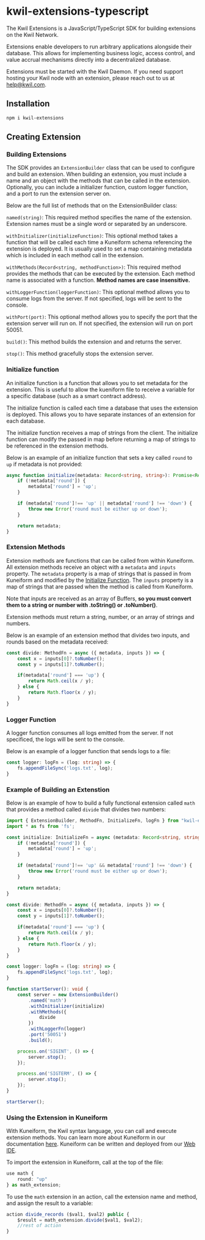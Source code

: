 # kwil-extensions-typescript

The Kwil Extensions is a JavaScript/TypeScript SDK for building extensions on the Kwil Network.

Extensions enable developers to run arbitrary applications alongside their database. This allows for implementing business logic, access control, and value accrual mechanisms directly into a decentralized database.

Extensions must be started with the Kwil Daemon. If you need support hosting your Kwil node with an extension, please reach out to us at [help@kwil.com](mailto:help@kwil.com).

## Installation

``` bash
npm i kwil-extensions
```

## Creating Extension

### Building Extensions

The SDK provides an `ExtensionBuilder` class that can be used to configure and build an extension. When building an extension, you must include a name and an object with the methods that can be called in the extension. Optionally, you can include a initializer function, custom logger function, and a port to run the extension server on.

Below are the full list of methods that on the ExtensionBuilder class:

`named(string)`: This required method specifies the name of the extension. Extension names must be a single word or separated by an underscore.

`withInitializer(initializeFunction)`: This optional method takes a function that will be called each time a Kuneiform schema referencing the extension is deployed. It is usually used to set a map containing metadata which is included in each method call in the extension.

`withMethods(Record<string, methodFunction>)`: This required method provides the methods that can be executed by the extension. Each method name is associated with a function. **Method names are case insensitive.**

`withLoggerFunction(loggerFunction)`: This optional method allows you to consume logs from the server. If not specified, logs will be sent to the console.

`withPort(port)`: This optional method allows you to specify the port that the extension server will run on. If not specified, the extension will run on port 50051.

`build()`: This method builds the extension and and returns the server.

`stop()`: This method gracefully stops the extension server.

### Initialize function

An initialize function is a function that allows you to set metadata for the extension. This is useful to allow the kueniform file to receive a variable for a specific database (such as a smart contract address).

The initialize function is called each time a database that uses the extension is deployed. This allows you to have separate instances of an extension for each database.

The initialize function receives a map of strings from the client. The initialize function can modify the passed in map before returning a map of strings to be referenced in the extension methods.

Below is an example of an initialize function that sets a key called `round` to `up` if metadata is not provided:

```typescript
async function initialize(metadata: Record<string, string>): Promise<Record<string, string>> {
    if (!metadata['round']) {
        metadata['round'] = 'up';
    }

    if (metadata['round']!== 'up' || metadata['round'] !== 'down') {
        throw new Error('round must be either up or down');
    }

    return metadata;
}
```

### Extension Methods

Extension methods are functions that can be called from within Kuneiform. All extension methods receive an object with a `metadata` and `inputs` property. The `metadata` property is a map of strings that is passed in from Kuneiform and modified by the [Initialize Function](./js-ts#initialize-function). The `inputs` property is a map of strings that are passed when the method is called from Kuneiform.

Note that inputs are received as an array of Buffers, **so you must convert them to a string or number with .toString() or .toNumber()**.

Extension methods must return a string, number, or an array of strings and numbers.

Below is an example of an extension method that divides two inputs, and rounds based on the metadata received:

```typescript
const divide: MethodFn = async ({ metadata, inputs }) => {
    const x = inputs[0]?.toNumber();
    const y = inputs[1]?.toNumber();

    if(metadata['round'] === 'up') {
        return Math.ceil(x / y);
    } else {
        return Math.floor(x / y);
    }
}
```

### Logger Function

A logger function consumes all logs emitted from the server. If not specificed, the logs will be sent to the console.

Below is an example of a logger function that sends logs to a file:

```typescript
const logger: logFn = (log: string) => {
    fs.appendFileSync('logs.txt', log);
}
```

### Example of Building an Extenstion

Below is an example of how to build a fully functional extension called `math` that provides a method called `divide` that divides two numbers:

```typescript
import { ExtensionBuilder, MethodFn, InitializeFn, logFn } from "kwil-extensions";
import * as fs from 'fs';

const initialize: InitializeFn = async (metadata: Record<string, string>): Promise<Record<string, string>> => {
    if (!metadata['round']) {
        metadata['round'] = 'up';
    }

    if (metadata['round']!== 'up' && metadata['round'] !== 'down') {
        throw new Error('round must be either up or down');
    }

    return metadata;
}

const divide: MethodFn = async ({ metadata, inputs }) => {
    const x = inputs[0]?.toNumber();
    const y = inputs[1]?.toNumber();

    if(metadata['round'] === 'up') {
        return Math.ceil(x / y);
    } else {
        return Math.floor(x / y);
    }
}

const logger: logFn = (log: string) => {
    fs.appendFileSync('logs.txt', log);
}

function startServer(): void {
    const server = new ExtensionBuilder()
        .named('math')
        .withInitializer(initialize)
        .withMethods({
            divide
        })
        .withLoggerFn(logger)
        .port('50051')
        .build();

    process.on('SIGINT', () => {
        server.stop();
    });

    process.on('SIGTERM', () => {
        server.stop();
    });
}

startServer();
```

### Using the Extension in Kuneiform

With Kuneiform, the Kwil syntax language, you can call and execute extension methods. You can learn more about Kuneiform in our documentation [here](https://docs.kwil.com/docs/kuneiform/introduction). Kuneiform can be written and deployed from our [Web IDE](https://ide.kwil.com/).

To import the extension in Kuneiform, call at the top of the file:

```typescript
use math {
    round: "up"
} as math_extension;
```

To use the `math` extension in an action, call the extension name and method, and assign the result to a variable:

```typescript
action divide_records ($val1, $val2) public {
    $result = math_extension.divide($val1, $val2);
    //rest of action
}
```
